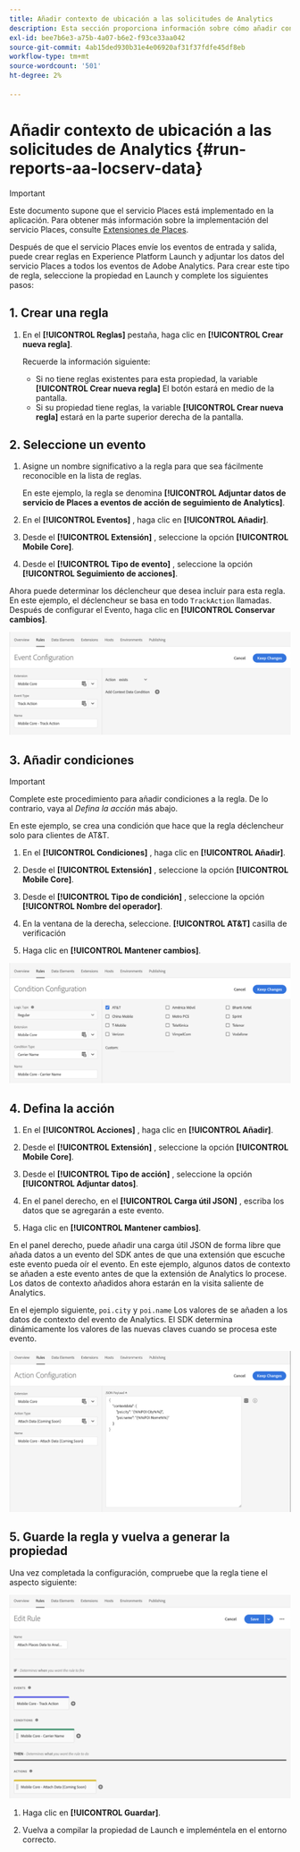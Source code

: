 ```yaml
---
title: Añadir contexto de ubicación a las solicitudes de Analytics
description: Esta sección proporciona información sobre cómo añadir contexto de ubicación a las solicitudes de Analytics.
exl-id: bee7b6e3-a75b-4a07-b6e2-f93ce33aa042
source-git-commit: 4ab15ded930b31e4e06920af31f37fdfe45df8eb
workflow-type: tm+mt
source-wordcount: '501'
ht-degree: 2%

---
```


# Añadir contexto de ubicación a las solicitudes de Analytics {#run-reports-aa-locserv-data}

>[!IMPORTANT]
>
>Este documento supone que el servicio Places está implementado en la aplicación. Para obtener más información sobre la implementación del servicio Places, consulte [Extensiones de Places](/help/places-ext-aep-sdks/places-extension/places-extension.md).

Después de que el servicio Places envíe los eventos de entrada y salida, puede crear reglas en Experience Platform Launch y adjuntar los datos del servicio Places a todos los eventos de Adobe Analytics. Para crear este tipo de regla, seleccione la propiedad en Launch y complete los siguientes pasos:

## 1. Crear una regla

1. En el **[!UICONTROL Reglas]** pestaña, haga clic en **[!UICONTROL Crear nueva regla]**.

   Recuerde la información siguiente:
   * Si no tiene reglas existentes para esta propiedad, la variable **[!UICONTROL Crear nueva regla]** El botón estará en medio de la pantalla.
   * Si su propiedad tiene reglas, la variable **[!UICONTROL Crear nueva regla]** estará en la parte superior derecha de la pantalla.

## 2. Seleccione un evento

1. Asigne un nombre significativo a la regla para que sea fácilmente reconocible en la lista de reglas.

   En este ejemplo, la regla se denomina **[!UICONTROL Adjuntar datos de servicio de Places a eventos de acción de seguimiento de Analytics]**.

1. En el **[!UICONTROL Eventos]** , haga clic en **[!UICONTROL Añadir]**.

1. Desde el **[!UICONTROL Extensión]** , seleccione la opción **[!UICONTROL Mobile Core]**.

1. Desde el **[!UICONTROL Tipo de evento]** , seleccione la opción **[!UICONTROL Seguimiento de acciones]**.

Ahora puede determinar los déclencheur que desea incluir para esta regla. En este ejemplo, el déclencheur se basa en todo `TrackAction` llamadas. Después de configurar el Evento, haga clic en **[!UICONTROL Conservar cambios]**.

![&quot;crear un evento&quot;](/help/assets/ad-setEvent_use-analytics-data.png)


## 3. Añadir condiciones

>[!IMPORTANT]
>
>Complete este procedimiento para añadir condiciones a la regla. De lo contrario, vaya al *Defina la acción* más abajo.

En este ejemplo, se crea una condición que hace que la regla déclencheur solo para clientes de AT&amp;T.

1. En el **[!UICONTROL Condiciones]** , haga clic en **[!UICONTROL Añadir]**.

1. Desde el **[!UICONTROL Extensión]** , seleccione la opción **[!UICONTROL Mobile Core]**.

1. Desde el **[!UICONTROL Tipo de condición]** , seleccione la opción **[!UICONTROL Nombre del operador]**.

1. En la ventana de la derecha, seleccione. **[!UICONTROL AT&amp;T]** casilla de verificación

1. Haga clic en **[!UICONTROL Mantener cambios]**.

![&quot;crear una condición&quot;](/help/assets/ad-setCondition_use-analytics-data.png)

## 4. Defina la acción

1. En el **[!UICONTROL Acciones]** , haga clic en **[!UICONTROL Añadir]**.

1. Desde el **[!UICONTROL Extensión]** , seleccione la opción **[!UICONTROL Mobile Core]**.

1. Desde el **[!UICONTROL Tipo de acción]** , seleccione la opción **[!UICONTROL Adjuntar datos]**.

1. En el panel derecho, en el **[!UICONTROL Carga útil JSON]** , escriba los datos que se agregarán a este evento.

1. Haga clic en **[!UICONTROL Mantener cambios]**.

En el panel derecho, puede añadir una carga útil JSON de forma libre que añada datos a un evento del SDK antes de que una extensión que escuche este evento pueda oír el evento. En este ejemplo, algunos datos de contexto se añaden a este evento antes de que la extensión de Analytics lo procese. Los datos de contexto añadidos ahora estarán en la visita saliente de Analytics.

En el ejemplo siguiente, `poi.city` y `poi.name` Los valores de se añaden a los datos de contexto del evento de Analytics. El SDK determina dinámicamente los valores de las nuevas claves cuando se procesa este evento.

![&quot;crear una acción&quot;](/help/assets/ad-setAction_use-analytics-data.png)

## 5. Guarde la regla y vuelva a generar la propiedad

Una vez completada la configuración, compruebe que la regla tiene el aspecto siguiente:

![&quot;la regla está completa.&quot;](/help/assets/ad-ruleComplete_use-analytics-data.png)

1. Haga clic en **[!UICONTROL Guardar]**.

1. Vuelva a compilar la propiedad de Launch e impleméntela en el entorno correcto.
